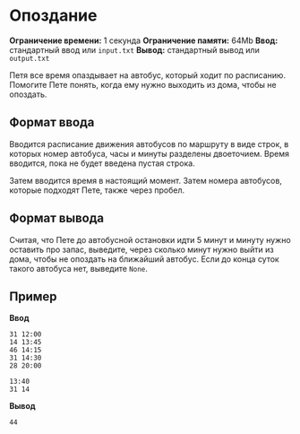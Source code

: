 # Опоздание

**Ограничение времени:** 1 секунда
**Ограничение памяти:** 64Mb
**Ввод:** стандартный ввод или `input.txt`
**Вывод:** стандартный вывод или `output.txt`

Петя все время опаздывает на автобус, который ходит по расписанию. Помогите Пете понять, когда ему нужно выходить из дома, чтобы не опоздать.

## Формат ввода

Вводится расписание движения автобусов по маршруту в виде строк, в которых номер автобуса, часы и минуты разделены двоеточием. Время вводится, пока не будет введена пустая строка.

Затем вводится время в настоящий момент. Затем номера автобусов, которые подходят Пете, также через пробел.

## Формат вывода

Считая, что Пете до автобусной остановки идти 5 минут и минуту нужно оставить про запас, выведите, через сколько минут нужно выйти из дома, чтобы не опоздать на ближайший автобус. Если до конца суток такого автобуса нет, выведите `None`.

## Пример

**Ввод**
```
31 12:00
14 13:45
46 14:15
31 14:30
28 20:00

13:40
31 14
```

**Вывод**
```
44